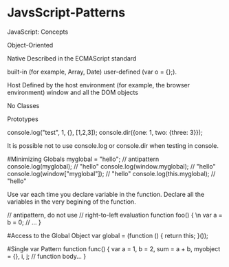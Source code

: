 # JavsScript-Patterns


JavaScript: Concepts

Object-Oriented

Native
Described in the ECMAScript standard

built-in (for example, Array, Date)
user-defined (var o = {};).

Host
Defined by the host environment (for example, the browser environment)
window and all the DOM objects

No Classes

Prototypes

console.log("test", 1, {}, [1,2,3]); 
console.dir({one: 1, two: {three: 3}});

It is possible not to use console.log or console.dir when testing in console.

#Minimizing Globals
myglobal = "hello"; // antipattern 
console.log(myglobal); // "hello" 
console.log(window.myglobal); // "hello" 
console.log(window["myglobal"]); // "hello" 
console.log(this.myglobal); // "hello"

Use var each time you declare variable in the function.
Declare all the variables in the very begining of the function.

// antipattern, do not use 
// right-to-left evaluation
function foo() { \n
	var a = b = 0;
	// ... 
}

#Access to the Global Object
var global = (function () { 
	return this;
}());

#Single var Pattern
function func() { 
	var a = 1,
	b = 2,
	sum = a + b, 
	myobject = {}, 
	i,
	j;
	// function body... 
}

